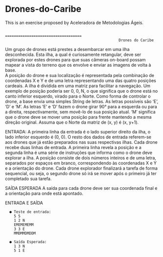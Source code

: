 # Drones-do-Caribe
This is an exercise proposed by Aceleradora de Metodologias Ágeis.

                                               ===================================
                                                        Drones do Caribe
  Um grupo de drones está prestes a desembarcar em uma ilha desconhecida. Esta
ilha, a qual é curiosamente retangular, deve ser explorada por estes drones para que suas
câmeras on-board possam mapear a vista do terreno que os envolve e enviar as imagens
de volta à base.  
  A posição do drone e sua localização é representada pela combinação de
coordenadas X e Y e de uma letra representando uma das quatro posições cardeais. A
ilha é dividida em uma matriz para facilitar a navegação. Um exemplo de posição poderia
ser 0, 0, N, o que significa que o drone está no canto inferior esquerdo, virado para o
Norte.
  Como forma de controlar o drone, a base envia uma simples String de letras. As
letras possíveis são ‘E’, ‘D’ e ‘M’. As letras ‘E’ e ‘D’ fazem o drone girar 90° para a
esquerda ou para a direita, respectivamente, sem movê-lo de sua posição atual. ‘M’
significa que o drone deve se mover uma posição para frente mantendo a mesma direção
original.
  Assuma que o Norte da matriz de (x, y) é (x, y+1).
  
ENTRADA:
  A primeira linha da entrada é o lado superior direito da ilha, o lado inferior esquerdo
é (0, 0).
O resto dos dados de entrada referem-se aos drones que já estão preparados nas
suas respectivas ilhas. Cada drone recebe duas linhas de entrada. A primeira linha revela
a posição e a segunda linha é uma série de instruções que informa como o drone deve
explorar a ilha.
  A posição consiste de dois números inteiros e de uma letra, separados por espaços
em branco, correspondendo às coordenadas X e Y e a orientação do drone.
Cada drone explorador finalizará a tarefa de forma sequencial, ou seja, o segundo
drone só irá se mover após o primeiro já ter completado sua tarefa.

SAÍDA ESPERADA
  A saída para cada drone deve ser sua coordenada final e a orientação para onde
está apontado.

ENTRADA E SAÍDA

      ● Teste de entrada:
        5 5
        1 2 N
        EMEMEMEMM
        3 3 E
        MMDMMDMDDM
        
      ● Saída Esperada:
        1 3 N
        5 1 E

